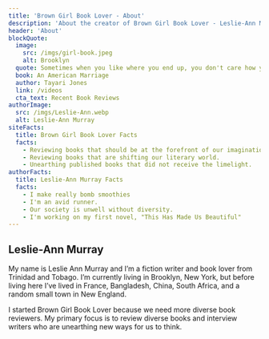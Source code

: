```yaml
---
title: 'Brown Girl Book Lover - About'
description: 'About the creator of Brown Girl Book Lover - Leslie-Ann Murray'
header: 'About'
blockQuote:
  image:
    src: /imgs/girl-book.jpeg
    alt: Brooklyn
  quote: Sometimes when you like where you end up, you don't care how you got there.
  book: An American Marriage
  author: Tayari Jones
  link: /videos
  cta_text: Recent Book Reviews
authorImage:
  src: /imgs/Leslie-Ann.webp
  alt: Leslie-Ann Murray
siteFacts:
  title: Brown Girl Book Lover Facts
  facts:
    - Reviewing books that should be at the forefront of our imagination.
    - Reviewing books that are shifting our literary world.
    - Unearthing published books that did not receive the limelight.
authorFacts:
  title: Leslie-Ann Murray Facts
  facts:
    - I make really bomb smoothies
    - I'm an avid runner.
    - Our society is unwell without diversity.
    - I'm working on my first novel, "This Has Made Us Beautiful"
---
```


## Leslie-Ann Murray

My name is Leslie Ann Murray and I’m a fiction writer and book lover from Trinidad and Tobago. I’m currently living in Brooklyn, New York, but before living here I’ve lived in France, Bangladesh, China, South Africa, and a random small town in New England.

I started Brown Girl Book Lover because we need more diverse book reviewers. My primary focus is to review diverse books and interview writers who are unearthing new ways for us to think.
